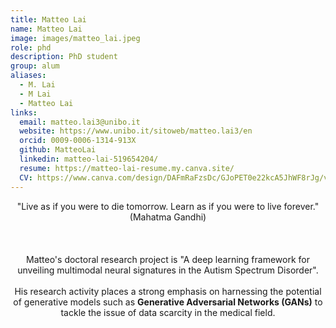 ```yaml
---
title: Matteo Lai
name: Matteo Lai
image: images/matteo_lai.jpeg
role: phd
description: PhD student
group: alum
aliases:
  - M. Lai
  - M Lai
  - Matteo Lai
links:
  email: matteo.lai3@unibo.it
  website: https://www.unibo.it/sitoweb/matteo.lai3/en
  orcid: 0009-0006-1314-913X
  github: MatteoLai
  linkedin: matteo-lai-519654204/
  resume: https://matteo-lai-resume.my.canva.site/
  CV: https://www.canva.com/design/DAFmRaFzsDc/GJoPET0e22kcA5JhWF8rJg/view
---
```


<center>"Live as if you were to die tomorrow. Learn as if you were to live forever." (Mahatma Gandhi)<br><br><br><br>Matteo's doctoral research project is "A deep learning framework for unveiling multimodal neural signatures in the Autism Spectrum Disorder".<br><br>His research activity places a strong emphasis on harnessing the potential of generative models such as <b>Generative Adversarial Networks (GANs)</b> to tackle the issue of data scarcity in the medical field.</center>
  
